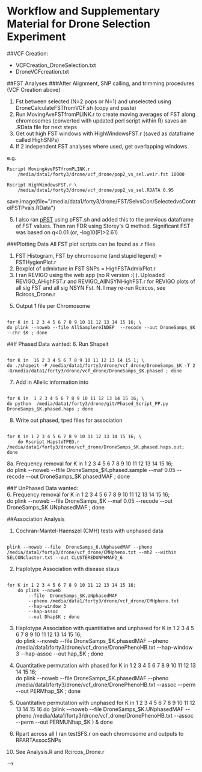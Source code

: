 # Workflow and Supplementary Material for Drone Selection Experiment









##VCF Creation:
- VCFCreation_DroneSelection.txt
- DroneVCFcreation.txt




##FST Analyses
###After Alignment, SNP calling, and trimming procedures (VCF Creation above)
1. Fst between selected (N=2 pops or N=1) and unselected using DroneCalculateFSTfromVCF.sh (copy and paste)
2. Run  MovingAveFSTfromPLINK.r <PLINK Fst> <WInsize> to create moving averages of FST along chromosomes (converted with updated perl script within R) saves an .RData file for next steps
3. Get out high FST windows with HighWindowsFST.r <RData> <cutoff> (saved as dataframe called HighSNPs)
4. If 2 independent FST analyses where used, get overlapping windows.

e.g.

<pre><code>Rscript MovingAveFSTfromPLINK.r 
	/media/data1/forty3/drone/vcf_drone/pop2_vs_sel.weir.fst 10000</code></pre>
<pre><code>Rscript HighWindowsFST.r \
	/media/data1/forty3/drone/vcf_drone/pop2_vs_sel.RDATA 0.95</code></pre>

save.image(file="/media/data1/forty3/drone/FST/SelvsCon/SelectedvsControlFSTPvals.RData")

5. I also ran [pFST](https://github.com/jewmanchue/vcflib/wiki/Association-testing-with-GPAT) using pFST.sh and added this to the previous dataframe of FST values. Then ran FDR using Storey's Q method. Significant FST was based on q<0.01 (or, -log10(P)>2.61)


###Plotting Data
All FST plot scripts can be found as .r files
1. FST Histogram, FST by chromosome (and stupid legend) = FSTHygienPlot.r
2. Boxplot of admixture in FST SNPs = HighFSTAdmixPlot.r
3. I ran REVIGO using the web app (no R version :( ). Uploaded REVIGO_AHighFST.r and REVIGO_AllNSYNHighFST.r for REVIGO plots of all sig FST and all sig NSYN Fst. 
N. I may re-run Rcircos, see Rcircos_Drone.r














<!---
There be dragons here:


##File Creation
1. Create PED and MAP files
<pre><code>cd /media/data1/forty3/drone/vcf_drone</code></pre>
<pre><code>vcftools --vcf DroneSelectionFinal.recode.vcf --plink --out AllSample</code></pre>

2. Convert scaff to chrom
<pre><code>Rscript /media/data1/afz/git/ScaffMaptoChr.r AllSample.map</code></pre>

3. Re-order
<pre><code>plink --noweb --file AllSample --recode  --out AllSamplere</code></pre> 

4. Trim out based on r
<pre><code>plink --noweb --file AllSamplere --indep 50 5 2 </code></pre> 
<pre><code>plink --noweb \
	--file AllSamplere   \
	--extract plink.prune.in \
	--recode \
	--out AllSamplereINDEP
</code></pre> 

<!---
4a. output LD in  populations (Haven't done here)
<pre><code>
plink --noweb --file AllSamplereINDEP 
	--ld-window-kb 1000  
	--remove controlBees.txt 
	--out DroneSelLD
</code></pre> 

<pre><code>
plink --noweb --file AllSamplereINDEP 
	--ld-window-kb 1000  
	--keep controlBees.txt  
	--out DroneCONLD
</code></pre> 
--->


5. Output 1 file per Chromosome
<pre><code>
for K in 1 2 3 4 5 6 7 8 9 10 11 12 13 14 15 16; \
do plink --noweb --file AllSamplereINDEP  --recode --out DroneSamps_$K --chr $K ; done
</code></pre> 


##If Phased Data wanted:
6. Run Shapeit
<pre><code>
for K in  16 2 3 4 5 6 7 8 9 10 11 12 13 14 15 1; \
do ./shapeit -P /media/data1/forty3/drone/vcf_drone/DroneSamps_$K -T 2 -O/media/data1/forty3/drone/vcf_drone/DroneSamps_$K.phased ; done
</code></pre> 

7. Add in Allelic information into 
<pre><code>
for K in  1 2 3 4 5 6 7 8 9 10 11 12 13 14 15 16; \
do python  /media/data1/forty3/drone/git/Phased_Script_PP.py DroneSamps_$K.phased.haps ; done
</code></pre> 

8. Write out phased, tped files for association
<pre><code>
for K in 1 2 3 4 5 6 7 8 9 10 11 12 13 14 15 16; \
	do Rscript HapstoTPED.r /media/data1/forty3/drone/vcf_drone/DroneSamps_$K.phased.haps.out; done
</code></pre> 

8a. Frequency removal
for K in 1 2 3 4 5 6 7 8 9 10 11 12 13 14 15 16; \
	do plink --noweb --tfile DroneSamps_$K.phased.sample --maf 0.05  --recode --out DroneSamps_$K.phasedMAF ; done





	
##If UnPhased Data wanted:	
6. Frequency removal
for K in 1 2 3 4 5 6 7 8 9 10 11 12 13 14 15 16; \
	do plink --noweb --file DroneSamps_$K --maf 0.05  --recode --out DroneSamps_$K.UNphasedMAF ; done








##Association Analysis
1.  Cochran-Mantel-Haenszel (CMH) tests with unphased data
<pre><code>
plink --noweb --file  DroneSamps_6.UNphasedMAF --pheno /media/data1/forty3/drone/vcf_drone/CMHpheno.txt --mh2 --within SELCONcluster.txt --out CLUSTEREDUNPHMAF2_6 
</code></pre> 

2. Haplotype Association with disease staus
<pre><code>
for K in 1 2 3 4 5 6 7 8 9 10 11 12 13 14 15 16; 
	do plink --noweb 
		--file  DroneSamps_$K.UNphasedMAF 
		--pheno /media/data1/forty3/drone/vcf_drone/CMHpheno.txt 
		--hap-window 3  
		--hap-assoc 
		--out Dhap$K ; done
</code></pre> 
	
3. Haplotype Association with quantitiative and unphased
for K in 1 2 3 4 5 6 7 8 9 10 11 12 13 14 15 16; \
	do plink --noweb --file DroneSamps_$K.phasedMAF --pheno /media/data1/forty3/drone/vcf_drone/DronePhenoHB.txt --hap-window 3 --hap-assoc --out hap_$K ; done
	

	
	
4. Quantitative permutation with phased
for K in 1 2 3 4 5 6 7 8 9 10 11 12 13 14 15 16; \
	do plink --noweb --file DroneSamps_$K.phasedMAF --pheno /media/data1/forty3/drone/vcf_drone/DronePhenoHB.txt --assoc --perm --out PERMhap_$K ; done

	
4. Quantitative permutation with unphased
for K in 1 2 3 4 5 6 7 8 9 10 11 12 13 14 15 16
	do (plink --noweb --file DroneSamps_$K.UNphasedMAF --pheno /media/data1/forty3/drone/vcf_drone/DronePhenoHB.txt --assoc --perm --out PERMUNhap_$K ) & 
	done
	
	


5. Rpart across all
I ran testSFS.r on each chromosome	and outputs to RPARTAssocSNPs



<!---
16.2:431139 comes up every time,....
plink --noweb --file DroneSamps_16.phasedMAF --pheno /media/data1/forty3/drone/vcf_drone/DronePhenoHB.txt --proxy-assoc 16.2:431139 
http://pngu.mgh.harvard.edu/~purcell/plink/proxy.shtml
-->
	
10. See Analysis.R and Rcircos_Drone.r



-->



















<!---
##########
9. Write out phased, tped files for association
for K in 1 2 3 4 5 6 7 8 9 10 11 12 13 14 15 16; \
	do plink --noweb --file DroneSamps_$K --pheno /media/data1/forty3/drone/vcf_drone/CMHpheno.txt --mh --within SELCONcluster.txt --out CLUSTEREDnoShape_$K ; done








	
#>75 and with clusters
plink --noweb --tfile DroneSamps_6.phased.sample --pheno /media/data1/forty3/drone/vcf_drone/CMHpheno.txt --mh 
	
plink --noweb --tfile DroneSamps_6.phased.sample --pheno /media/data1/forty3/drone/vcf_drone/CMHpheno.txt --mh --within SELCONcluster.txt --out CLUSTERED
	
	
	
	
	
	
	
	
	
	
	
	
	
	
	
	
	
	Rscript HapstoTPED.r /media/data1/forty3/drone/vcf_drone/DroneSamps_16.phased.haps.out; done


plink --noweb --tfile DroneSamps_6.phased.sample --homozyg	


plink --noweb --tfile DroneSamps_6.phased.sample --pheno /media/data1/forty3/drone/vcf_drone/DronePhenoHB.txt --remove controlBees.txt --hap-window 3 --hap-assoc --adjust --out DroneSampsOutSELPHASE_6	
	
plink --noweb --tfile DroneSamps_6.phased.sample  --homozyg --out HOMODef --homozyg-snp 50 --homozyg-kb 500
	

plink --noweb --tfile DroneSamps_16.phased.sample --recode --make-bed
plink --noweb bfile plink --assoc 


plink --noweb --tfile DroneSamps_6.phased.sample --pheno /media/data1/forty3/drone/vcf_drone/CMHpheno.txt --mh


#>75 and with clusters
plink --noweb --tfile DroneSamps_6.phased.sample --pheno /media/data1/forty3/drone/vcf_drone/CMHpheno.txt --mh 
	
plink --noweb --tfile DroneSamps_6.phased.sample --pheno /media/data1/forty3/drone/vcf_drone/CMHpheno.txt --mh --within SELCONcluster.txt --out CLUSTERED

	
plink --noweb --bfile plink --hap-window 3  --hap-assoc --pheno /media/data1/forty3/drone/vcf_drone/DronePhenoHB.txt --out DroneSampsOutPHASE_16	
	
	

9. Haplotype associations
for K in 1 2 3 4 5 6 7 8 9 10 11 12 13 14 15 16; \
	do plink --noweb --tfile DroneSamps_$K.phased.sample --hap-window 3 --hap-assoc --adjust --out DroneSampsOutPHASE_$K; done


plink --noweb --tfile DroneSamps_16.phased.sample --hap-window 3 --hap-assoc --adjust --out DroneSampsOutPHASE_16	

plink --noweb --tfile DroneSamps_6.phased.sample --recode --make-bed
	
	
	
plink --file AllSamplereINDEP  --hap-window 3 --hap-assoc --mpheno 1 --pheno /media/data1/forty3/drone/vcf_drone/DronePhenoHB.txt --adjust --noweb



for K in 1 2 3 4 5 6 7 8 9 10 11 12 13 14 15 16; \
	do plink --noweb --file DroneSamps_$K  --homozyg --out DroneHET_$K; done



plink --file AllSamplereINDEP  --homozyg --noweb



for K in 1 2 3 4 5 6 7 8 9 10 11 12 13 14 15 16; \
	do plink --noweb --file DroneSamps_$K --keep controlBees.txt --hap-window 3 --hap-assoc --mpheno 1 --pheno /media/data1/forty3/drone/vcf_drone/DronePhenoHB.txt --adjust --out DroneSampsOutCON_$K; done

















		5. Run Shapeit
		for K in  16 2 3 4 5 6 7 8 9 10 11 12 13 14 15 1; \
		do ./shapeit -P /media/data1/forty3/drone/vcf_drone/DroneSamps_$K -T 2 -O/media/data1/forty3/drone/vcf_drone/DroneSamps_$K.phased ; done




						haps=read.table(file="DroneSamps_6.phased.haps ")


						6. Add in Allelic information into 
						for K in  1 2 3 4 5 6 7 8 9 10 11 12 13 14 15 ; \
						do python  /home/sani/task1/Phased_Script_PP.py DroneSamps_16.phased.haps ; done


						plink --noweb --file DroneSamps_16.phased.haps --recode  --out test --chr $K


						R
						source("/media/data1/forty3/brock/scripts/GOgetter.r")
						source("/media/data1/forty3/brock/scripts/VarFunct.r")
						source("/media/data1/forty3/brock/scripts/movingavg.r")


						samp=read.table(file="DroneSamps_6.phased.sample",header=T)
						samp=samp[-1,];samp=samp[-3]
						samp=rbind(samp,samp);samp=samp[order(samp[,1]),]
						haps=read.table(file="DroneSamps_6.phased.haps",header=F)
						haps$zer=rep("0", nrow(haps))
						maps=haps[c(1,2,ncol(haps), 3)]
						write.list(maps, file="DroneSampsPH_6.map")
						haps=haps[-c(1,2,ncol(haps), 3,4,5)]
						haps1=as.matrix(haps)
						haps1[haps1=="0"]=23;haps1[haps1=="1"]=2;haps1[haps1=="23"]=1;
						
			
						thaps=cbind(maps, haps1)
						write.list(thaps, file="DroneSampsPH_6.tped")
						write.list(samp, file="DroneSampsPH_6.tfam")




#should trim these of R<0.2
plink --noweb --tfile DroneSampsPH_6  --indep 50 5 2 
plink --noweb --tfile DroneSampsPH_6  --extract plink.prune.in --make-bed --out DroneSampsPH_6P
plink --bfile DroneSampsPH_6P  --hap-window 3 --hap-assoc --mpheno 1 --pheno /media/data1/forty3/drone/vcf_drone/DronePhenoHB.txt --noweb

#should consider changing the model

plink --tfile DroneSampsPH_16  --assoc --qt-means --adjust --mpheno 1 --pheno /media/data1/forty3/drone/vcf_drone/DronePhenoHB.txt --noweb

plink --file DroneSamps_6  --assoc --qt-means --adjust --mpheno 1 --pheno /media/data1/forty3/drone/vcf_drone/DronePhenoHB.txt --noweb --out unphase


#testing SKAT
plink --tfile DroneSamps_16   --make-bed --out CHR16 --noweb		
plink --file DroneSamps_16   --recode12 --out CHR16 --noweb	

R
require("SKAT")
geno=read.table(file="CHR16.ped",header=F)






./famhap19 CHR16FAMMAP name2




					
						
				
## Associations
1. 




### Old, remove later
1. DronePLINKset.sh identifies high FST across the genome between selected and control populations, then 
2. Pass FST to DroneFST.r and identify high FST regions within the genome- outputs all SNPs within those regions (CandidateSNPs.snp)
3. DronePLINKset.sh uses a modified CandidateSNPs.snp (Candidates98_ALL.set ) to run the PLINK set test within each high FST region
4. DronePLINKset.sh uses  CandidateSNPs.snp to dientify independant SNPs within each region (called CandidateSET.xxx)
5. CandidateSET.xxx is then used for Recursive Partitioning and Regression Tree (RpartAssociations.r) 

















-->